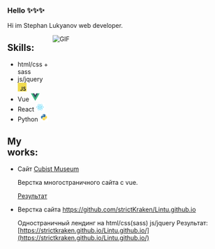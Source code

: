 ###  Hello ✨✨✨

Hi im Stephan Lukyanov web developer.


<img align='right' alt='GIF' src="https://c.tenor.com/bCfpwMjfAi0AAAAC/cat-typing.gif](https://c.tenor.com/bCfpwMjfAi0AAAAC/cat-typing.gif" width="400" height="250">

## Skills:



- html/css + sass
- js/jquery 
<code><img height="20" src="https://raw.githubusercontent.com/github/explore/80688e429a7d4ef2fca1e82350fe8e3517d3494d/topics/javascript/javascript.png"></code>
- Vue
<code><img height="20" src="https://raw.githubusercontent.com/github/explore/80688e429a7d4ef2fca1e82350fe8e3517d3494d/topics/vue/vue.png"></code>
- React
<code><img height="20" src="https://raw.githubusercontent.com/github/explore/80688e429a7d4ef2fca1e82350fe8e3517d3494d/topics/react/react.png"></code>
- Python 
<code><img height="20" src="https://raw.githubusercontent.com/github/explore/80688e429a7d4ef2fca1e82350fe8e3517d3494d/topics/python/python.png"></code>





## My works:

- Сайт [Cubist Museum](https://github.com/strictKraken/cubist-museum)
    
    Верстка многостраничного сайта с vue. 
    
    [Результат]([https://strictkraken.github.io/cubist-museum/#/home](https://strictkraken.github.io/cubist-museum/#/home))
    
- Верстка сайта https://github.com/strictKraken/Lintu.github.io
    
    Одностраничный лендинг на html/css(sass) js/jquery
    Результат: [https://strictkraken.github.io/Lintu.github.io/](https://strictkraken.github.io/Lintu.github.io/)

<!--
**strictKraken/strictKraken** is a ✨ _special_ ✨ repository because its `README.md` (this file) appears on your GitHub profile.

Here are some ideas to get you started:

- 🔭 I’m currently working on ...
- 🌱 I’m currently learning ...
- 👯 I’m looking to collaborate on ...
- 🤔 I’m looking for help with ...
- 💬 Ask me about ...
- 📫 How to reach me: ...
- 😄 Pronouns: ...
- ⚡ Fun fact: ...
-->
